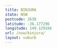 ```yaml
---
title: BINJURA
state: NSW
postcode: 2630
latitude: -36.177296
longitude: 149.129166
url: /nsw/binjura/
layout: suburb
---
```

